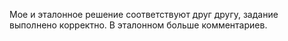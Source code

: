 Мое и эталонное решение соответствуют друг другу, задание выполнено корректно. В эталонном больше комментариев.
